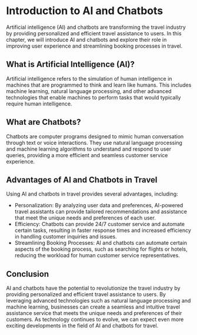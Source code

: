Introduction to AI and Chatbots
=================================================================================

Artificial intelligence (AI) and chatbots are transforming the travel industry by providing personalized and efficient travel assistance to users. In this chapter, we will introduce AI and chatbots and explore their role in improving user experience and streamlining booking processes in travel.

What is Artificial Intelligence (AI)?
-------------------------------------

Artificial intelligence refers to the simulation of human intelligence in machines that are programmed to think and learn like humans. This includes machine learning, natural language processing, and other advanced technologies that enable machines to perform tasks that would typically require human intelligence.

What are Chatbots?
------------------

Chatbots are computer programs designed to mimic human conversation through text or voice interactions. They use natural language processing and machine learning algorithms to understand and respond to user queries, providing a more efficient and seamless customer service experience.

Advantages of AI and Chatbots in Travel
---------------------------------------

Using AI and chatbots in travel provides several advantages, including:

* Personalization: By analyzing user data and preferences, AI-powered travel assistants can provide tailored recommendations and assistance that meet the unique needs and preferences of each user.
* Efficiency: Chatbots can provide 24/7 customer service and automate certain tasks, resulting in faster response times and increased efficiency in handling customer inquiries and issues.
* Streamlining Booking Processes: AI and chatbots can automate certain aspects of the booking process, such as searching for flights or hotels, reducing the workload for human customer service representatives.

Conclusion
----------

AI and chatbots have the potential to revolutionize the travel industry by providing personalized and efficient travel assistance to users. By leveraging advanced technologies such as natural language processing and machine learning, businesses can create a seamless and intuitive travel assistance service that meets the unique needs and preferences of their customers. As technology continues to evolve, we can expect even more exciting developments in the field of AI and chatbots for travel.


